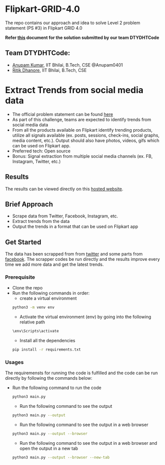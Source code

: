 # Flipkart-GRID-4.0
The repo contains our approach and idea to solve Level 2 problem statement (PS #3) in Flipkart GRID 4.0

**Refer [this](https://github.com/Anupam0401/Flipkart-GRID-4.0/blob/master/DTYDHTCode.pdf) document for the solution submitted by our team DTYDHTCode**

## Team DTYDHTCode:
- [Anupam Kumar](https://github.com/Anupam0401), IIT Bhilai, B.Tech, CSE @Anupam0401
- [Ritik Dhanore](https://github.com/RitikDhanore), IIT Bhilai, B.Tech, CSE

# Extract Trends from social media data
- The official problem statement can be found [here](https://github.com/Anupam0401/Flipkart-GRID-4.0/blob/master/PS-Extract%20trends%20from%20social%20media.pdf)
- As part of this challenge, teams are expected to identify trends from social media data
- From all the products available on Flipkart identify trending products, utilize all signals available (ex. posts, sessions, check-ins, social graphs, media content, etc.). Output should also have photos, videos, gifs which can be
used on Flipkart app.
- Preferred tech: Open source
- Bonus: Signal extraction from multiple social media channels (ex. FB, Instagram, Twitter, etc.)

## Results
The results can be viewed directly on this [hosted website](https://anupam0401.github.io/Flipkart-GRID-4.0/).


## Brief Approach
- Scrape data from Twitter, Facebook, Instagram, etc.
- Extract trends from the data
- Output the trends in a format that can be used on Flipkart app

## Get Started
The data has been scrapped from from [twitter](https://twitter.com/) and some parts from [facebook](https://www.facebook.com/).
The scrapper codes be run directly and the results improve every time we add more data and get the latest trends.

### Prerequisite
- Clone the repo
- Run the following  commands in order:
    - create a virtual environment
    ```bash
    python3 -m venv env
    ```
    - Activate the virtual environment (env) by going into the following relative path
    ```bash
    \env\Scripts\activate
    ```
    - Install all the dependencies
    ```bash
    pip install -r requirements.txt
    ```
    
### Usages
The requiremensts for running the code is fulfilled and the code can be run directly by following the commands below:
- Run the following command to run the code
    ```bash
    python3 main.py
    ```
    - Run the following command to see the output
    ```bash
    python3 main.py --output
    ```
    - Run the following command to see the output in a web browser
    ```bash
    python3 main.py --output --browser
    ```
    - Run the following command to see the output in a web browser and open the output in a new tab
    ```bash
    python3 main.py --output --browser --new-tab
    ```
    

